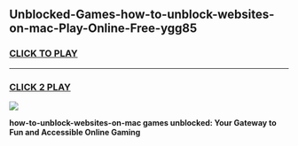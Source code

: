 
## Unblocked-Games-how-to-unblock-websites-on-mac-Play-Online-Free-ygg85
<h3>
<a href="https://premium76.site?title=how-to-unblock-websites-on-mac&ref=26A">CLICK TO PLAY</a></h3>
<hr>

<h3>
<a href="https://premium76.site?title=how-to-unblock-websites-on-mac&ref=26A">CLICK 2 PLAY</a>
  
</h3>

<a href="https://premium76.site?title=how-to-unblock-websites-on-mac&ref=26A"><img src="https://clearcache.store/games.png"></a>


**how-to-unblock-websites-on-mac games unblocked: Your Gateway to Fun and Accessible Online Gaming**
